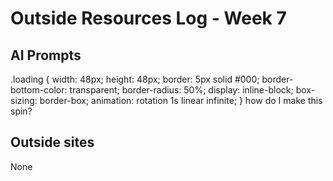 # Outside Resources Log - Week 7


## AI Prompts
.loading {
    width: 48px;
    height: 48px;
    border: 5px solid #000;
    border-bottom-color: transparent;
    border-radius: 50%;
    display: inline-block;
    box-sizing: border-box;
    animation: rotation 1s linear infinite;
} how do I make this spin?

## Outside sites
None